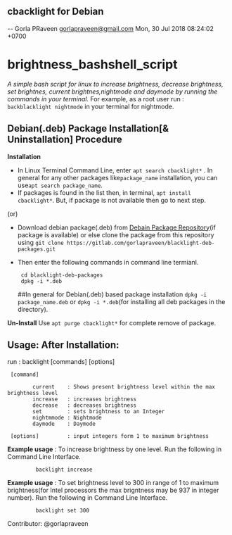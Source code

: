 cbacklight for Debian
--------------------

 -- Gorla PRaveen <gorlapraveen@gmail.com>  Mon, 30 Jul 2018 08:24:02 +0700

# brightness_bashshell_script 

_*A simple bash script for linux to increase brightness, decrease brightness, set brightnes, current brightnes,nightmode and daymode by running the commands in your terminal.*_
For example, as a root user run : `backblacklight nightmode` in your terminal for nightmode.


## Debian(.deb) Package Installation[& Uninstallation] Procedure

**Installation**

* In Linux Terminal Command Line, enter `apt search cbacklight*` . In general for any other packages like`package_name` installation, you can use`apt search package_name`.
* If packages is found in the list then, in terminal, `apt install cbacklight*`. But, if package is not available then go to next step.


(or)

* Download debian package(.deb) from [Debain Package Repository](https://packages.debian.org)(if package is available) or else clone the package from this repository using `git clone https://gitlab.com/gorlapraveen/blacklight-deb-packages.git`
 * Then enter the following commands in command line termianl.

        cd blacklight-deb-packages
        dpkg -i *.deb 
     ##In general for Debian(.deb) based package installation `dpkg -i package_name.deb` or `dpkg -i *.deb`(for installing all deb packages in the directory).


**Un-Install**
Use `apt purge cbacklight*` for complete remove of package.


## Usage: After Installation:



run                : backlight [commands] [options] 

     [command]

            current    : Shows present brightness level within the max brightness level
            increase   : increases brightness
            decrease   : decreases brightness 
            set        : sets brightness to an Integer
            nightmmode : Nightmode
            daymode    : Daymode

     [options]         : input integers form 1 to maximum brightness

**Example usage** :  To increase brightness by one level. Run the following in Command Line Interface.

             backlight increase

**Example usage** : To set brightness level to 300 in range of 1 to maximum brightness(for Intel processors the max brigntness may be 937 in integer number). Run the following in Command Line Interface.

             backlight set 300 

Contributor: @gorlapraveen 
